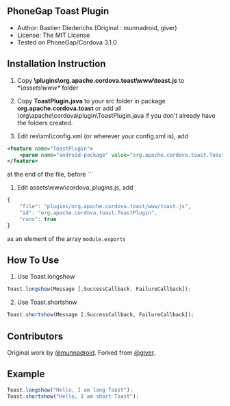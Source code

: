 ## PhoneGap Toast Plugin

+ Author: Bastien Diederichs (Original : munnadroid, giver)
+ License: The MIT License
+ Tested on PhoneGap/Cordova 3.1.0


## Installation Instruction

1. Copy **\plugins\org.apache.cordova.toast\www\toast.js** to **\assets\www\** folder 

1. Copy **ToastPlugin.java** to your src folder in package **org.apache.cordova.toast** or add all \org\apache\cordova\plugin\ToastPlugin.java if you don't already have the folders created.

1. Edit res\xml\config.xml (or wherever your config.xml is), add 
``` xml
<feature name="ToastPlugin">
    <param name="android-package" value="org.apache.cordova.toast.ToastPlugin" />
</feature>
```
at the end of the file, before `</widget>``

1. Edit assets\www\cordova_plugins.js, add
``` javascript
{
    "file": "plugins/org.apache.cordova.toast/www/toast.js",
    "id": "org.apache.cordova.toast.ToastPlugin",
    "runs": true
}
```
as an element of the array `module.exports`

## How To Use

1. Use Toast.longshow

``` javascript
Toast.longshow(Message [,SuccessCallback, FailureCallback]);
```

2. Use Toast.shortshow

``` javascript
Toast.shortshow(Message [,SuccessCallback, FailureCallback]);
```

## Contributors

Original work by [@munnadroid](https://github.com/munnadroid).
Forked from [@giver](https://github.com/giver).

## Example

``` javascript
Toast.longshow("Hello, I am long Toast");
Toast.shortshow("Hello, I am short Toast");
```
